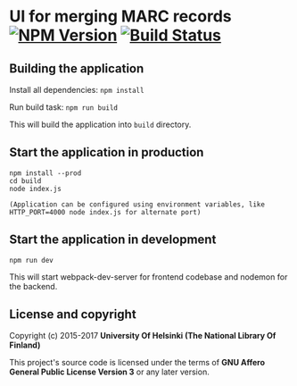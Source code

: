 # UI for merging MARC records [![NPM Version](https://img.shields.io/npm/v/@natlibfi/marc-merge-ui.svg)](https://npmjs.org/package/@natlibfi/marc-merge-ui) [![Build Status](https://travis-ci.org/NatLibFi/marc-merge-ui.svg?branch=master)](https://travis-ci.org/NatLibFi/marc-merge-ui)
## Building the application

Install all dependencies:
`npm install`

Run build task:
`npm run build`

This will build the application into `build` directory.

## Start the application in production
```
npm install --prod
cd build
node index.js

(Application can be configured using environment variables, like HTTP_PORT=4000 node index.js for alternate port)
```

## Start the application in development
`npm run dev`

This will start webpack-dev-server for frontend codebase and nodemon for the backend.

## License and copyright

Copyright (c) 2015-2017 **University Of Helsinki (The National Library Of Finland)**

This project's source code is licensed under the terms of **GNU Affero General Public License Version 3** or any later version.
